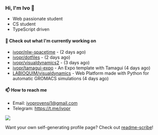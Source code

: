 ### Hi, I'm Ivo 👋

* Web passionate student
* CS student
* TypeScript driven

#### 👷 Check out what I'm currently working on

- [ivopr/nlw-spacetime](https://github.com/ivopr/nlw-spacetime) -  (2 days ago)
- [ivopr/dotfiles](https://github.com/ivopr/dotfiles) -  (2 days ago)
- [ivopr/visualdynamics2](https://github.com/ivopr/visualdynamics2) -  (3 days ago)
- [ivopr/tamagui-expo](https://github.com/ivopr/tamagui-expo) - An Expo template with Tamagui (4 days ago)
- [LABIOQUIM/visualdynamics](https://github.com/LABIOQUIM/visualdynamics) - Web Platform made with Python for automatic GROMACS simulations (4 days ago)

#### 📫 How to reach me

- Email: [ivoprovensi1@gmail.com](mailto://ivoprovensi1@gmail.com)
- Telegram: https://t.me/ivopr

![](https://github-readme-stats.vercel.app/api/top-langs/?username=ivopr&langs_count=10&layout=compact&theme=react&hide_border=true&bg_color=0D1117&title_color=5ce1e6&icon_color=5ce1e6)

Want your own self-generating profile page? Check out [readme-scribe](https://github.com/muesli/readme-scribe)!
